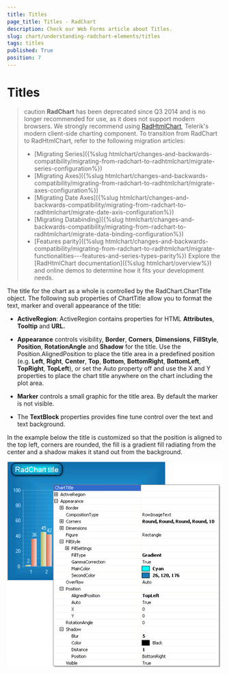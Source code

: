 ```yaml
---
title: Titles
page_title: Titles - RadChart
description: Check our Web Forms article about Titles.
slug: chart/understanding-radchart-elements/titles
tags: titles
published: True
position: 7
---
```


# Titles

>caution **RadChart** has been deprecated since Q3 2014 and is no longer recommended for use, as it does not support modern browsers. We strongly recommend using [RadHtmlChart](https://www.telerik.com/products/aspnet-ajax/html-chart.aspx), Telerik's modern client-side charting component. 
>To transition from RadChart to RadHtmlChart, refer to the following migration articles:
> - [Migrating Series]({%slug htmlchart/changes-and-backwards-compatibility/migrating-from-radchart-to-radhtmlchart/migrate-series-configuration%})
> - [Migrating Axes]({%slug htmlchart/changes-and-backwards-compatibility/migrating-from-radchart-to-radhtmlchart/migrate-axes-configuration%})
> - [Migrating Date Axes]({%slug htmlchart/changes-and-backwards-compatibility/migrating-from-radchart-to-radhtmlchart/migrate-date-axis-configuration%})
> - [Migrating Databinding]({%slug htmlchart/changes-and-backwards-compatibility/migrating-from-radchart-to-radhtmlchart/migrate-data-binding-configuration%})
> - [Features parity]({%slug htmlchart/changes-and-backwards-compatibility/migrating-from-radchart-to-radhtmlchart/migrate-functionalities---features-and-series-types-parity%})
>Explore the [RadHtmlChart documentation]({%slug htmlchart/overview%}) and online demos to determine how it fits your development needs.

The title for the chart as a whole is controlled by the RadChart.ChartTitle object. The following sub properties of ChartTitle allow you to format the text, marker and overall appearance of the title:

* **ActiveRegion**: ActiveRegion contains properties for HTML **Attributes**, **Tooltip** and **URL.**

* **Appearance** controls visibility, **Border**, **Corners**, **Dimensions**, **FillStyle**, **Position**, **RotationAngle** and **Shadow** for the title. Use the Position.AlignedPosition to place the title area in a predefined position (e.g. **Left**, **Right**, **Center**, **Top**, **Bottom**, **BottomRight**, **BottomLeft**, **TopRight**, **TopLeft**), or set the Auto property off and use the X and Y properties to place the chart title anywhere on the chart including the plot area.

* **Marker** controls a small graphic for the title area. By default the marker is not visible.

* The **TextBlock** properties provides fine tune control over the text and text background.

In the example below the title is customized so that the position is aligned to the top left, corners are rounded, the fill is a gradient fill radiating from the center and a shadow makes it stand out from the background.

![RadChart Title](images/radchart-understandingelements016.png)
